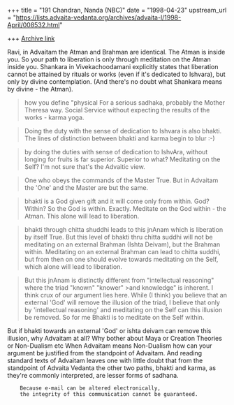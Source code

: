 +++
title = "191 Chandran, Nanda (NBC)"
date = "1998-04-23"
upstream_url = "https://lists.advaita-vedanta.org/archives/advaita-l/1998-April/008532.html"

+++
[Archive link](https://lists.advaita-vedanta.org/archives/advaita-l/1998-April/008532.html)

Ravi, in Advaitam the Atman and Brahman are identical. The Atman is
inside you. So your path to liberation is only through meditation on the
Atman inside you. Shankara in Vivekachoodamani explicitly states that
liberation cannot be attained by rituals or works (even if it's
dedicated to Ishvara), but only by divine contemplation. (And there's no
doubt what Shankara means by divine - the Atman).

>how you define "physical
For a serious sadhaka, probably the Mother Theresa way. Social Service
without expecting the results of the works - karma yoga.

>Doing the duty with the sense of dedication to Ishvara is also bhakti.
The lines of distinction between bhakti and karma begin to blur :-)

>by doing the duties with sense of dedication to IshvAra, without
longing for fruits is far superior.
Superior to what? Meditating on the Self? I'm not sure that's the
Advaitic view.

>One who obeys the commands of the Master
True. But in Advaitam the 'One' and the Master are but the same.

>bhakti is a God given gift and it will come only from within.
God? Within? So the God is within. Exactly. Meditate on the God within -
the Atman. This alone will lead to liberation.

>bhakti  through chitta shuddhi leads to this jnAnam which is liberation
by itself
True. But this level of bhakti thru chitta suddhi will not be meditating
on an external Brahman (Ishta Deivam), but the Brahman within.
Meditating on an external Brahman can lead to chitta suddhi, but from
then on one should evolve towards meditating on the Self, which alone
will lead to liberation.

>But this jnAnam is distinctly different from "intellectual reasoning"
where the triad "known" "knower" >and knowledge" is inherent.
I think crux of our argument lies here. While (I think) you believe that
an external 'God' will remove the illusion of the triad, I believe that
only by 'intellectual reasoning' and meditating on the Self can this
illusion be removed. So for me Bhakti is to meditate on the Self within.

But if bhakti towards an external 'God' or ishta deivam can remove this
illusion, why Advaitam at all? Why bother about Maya or Creation
Theories or Non-Dualism etc When Advaitam means Non-Dualism how can your
argument be justified from the standpoint of Advaitam. And reading
standard texts of Advaitam leaves one with little doubt that from the
standpoint of Advaita Vedanta the other two paths, bhakti and karma, as
they're commonly interpreted, are lesser forms of sadhana.



        Because e-mail can be altered electronically,
        the integrity of this communication cannot be guaranteed.

